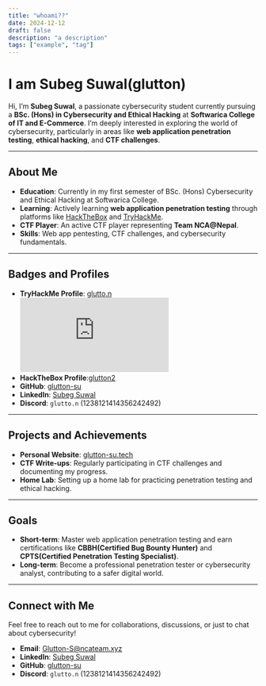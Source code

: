 ```yaml
---
title: "whoami??"
date: 2024-12-12
draft: false
description: "a description"
tags: ["example", "tag"]
---
```




# I am Subeg Suwal(glutton)

Hi, I’m **Subeg Suwal**, a passionate cybersecurity student currently pursuing a **BSc. (Hons) in Cybersecurity and Ethical Hacking** at **Softwarica College of IT and E-Commerce**. I’m deeply interested in exploring the world of cybersecurity, particularly in areas like **web application penetration testing**, **ethical hacking**, and **CTF challenges**.

---

## **About Me**

- **Education**: Currently in my first semester of BSc. (Hons) Cybersecurity and Ethical Hacking at Softwarica College.
- **Learning**: Actively learning **web application penetration testing** through platforms like [HackTheBox](https://www.hackthebox.com/) and [TryHackMe](https://tryhackme.com/).
- **CTF Player**: An active CTF player representing **Team NCA@Nepal**.
- **Skills**: Web app pentesting, CTF challenges, and cybersecurity fundamentals.

---

## **Badges and Profiles**

- **TryHackMe Profile**: [glutto.n](https://tryhackme.com/r/p/glutto.n)  
  <iframe src="https://tryhackme.com/api/v2/badges/public-profile?userPublicId=3691344" style='border:none;'></iframe>
- **HackTheBox Profile**:[glutton2](https://app.hackthebox.com/profile/2159654)
- **GitHub**: [glutton-su](https://github.com/glutton-su)
- **LinkedIn**: [Subeg Suwal](https://www.linkedin.com/in/subeg-suwal-252747312/)
- **Discord**: `glutto.n` (1238121414356242492)

---

## **Projects and Achievements**

- **Personal Website**: [glutton-su.tech](http://glutton-su.tech/)
- **CTF Write-ups**: Regularly participating in CTF challenges and documenting my progress.
- **Home Lab**: Setting up a home lab for practicing penetration testing and ethical hacking.

---

## **Goals**

- **Short-term**: Master web application penetration testing and earn certifications like **CBBH(Certified Bug Bounty Hunter)** and **CPTS(Certified Penetration Testing Specialist)**.
- **Long-term**: Become a professional penetration tester or cybersecurity analyst, contributing to a safer digital world.

---

## **Connect with Me**

Feel free to reach out to me for collaborations, discussions, or just to chat about cybersecurity!

- **Email**: Glutton-S@ncateam.xyz
- **LinkedIn**: [Subeg Suwal](https://www.linkedin.com/in/subeg-suwal-252747312/)
- **GitHub**: [glutton-su](https://github.com/glutton-su)
- **Discord**: `glutto.n` (1238121414356242492)
